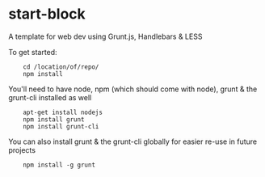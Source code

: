 start-block
===========

A template for web dev using Grunt.js, Handlebars &amp; LESS

To get started:

        cd /location/of/repo/
        npm install

You'll need to have node, npm (which should come with node), grunt & the grunt-cli installed as well

        apt-get install nodejs
        npm install grunt
        npm install grunt-cli
        
You can also install grunt & the grunt-cli globally for easier re-use in future projects

        npm install -g grunt
